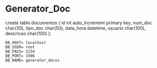 # Generator_Doc

create table documentos (
	id int auto_increment primary key,
    num_doc char(30),
    tipo_doc char(50),
    data_hora datetime,
    usuario  char(100),
    descricao char(100)
);

    DB_HOST= localhost
    DB_USER= root
    DB_PASS= 1234
    DB_PORT= 3306
    DB_NAME= generator_docxs